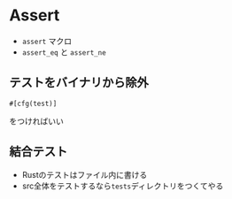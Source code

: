 # Assert

- `assert` マクロ
- `assert_eq` と `assert_ne`

## テストをバイナリから除外

```
#[cfg(test)]
```
をつければいい

## 結合テスト

- Rustのテストはファイル内に書ける
- src全体をテストするなら`tests`ディレクトリをつくてやる